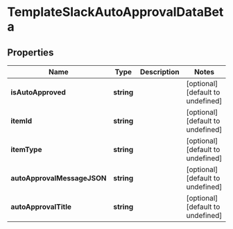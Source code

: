 # TemplateSlackAutoApprovalDataBeta

## Properties

Name | Type | Description | Notes
------------ | ------------- | ------------- | -------------
**isAutoApproved** | **string** |  | [optional] [default to undefined]
**itemId** | **string** |  | [optional] [default to undefined]
**itemType** | **string** |  | [optional] [default to undefined]
**autoApprovalMessageJSON** | **string** |  | [optional] [default to undefined]
**autoApprovalTitle** | **string** |  | [optional] [default to undefined]

